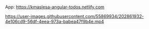 App:
https://kmaslesa-angular-todos.netlify.com

https://user-images.githubusercontent.com/55869934/202861932-4e106cd9-56df-4eea-973a-babea47f9b4e.mp4

